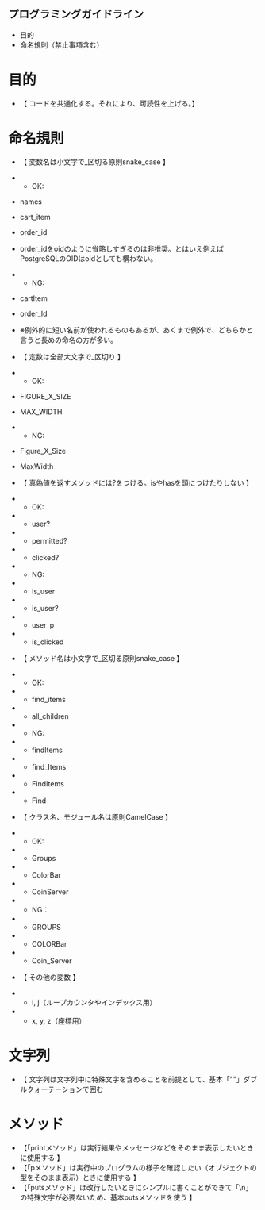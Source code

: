 ## プログラミングガイドライン

- 目的
- 命名規則（禁止事項含む）

# 目的
- 【 コードを共通化する。それにより、可読性を上げる。】

# 命名規則
- 【 変数名は小文字で_区切る原則snake_case 】
- - OK:
- names
- cart_item
- order_id
- order_idをoidのように省略しすぎるのは非推奨。とはいえ例えばPostgreSQLのOIDはoidとしても構わない。

- - NG:
- cartItem
- order_Id

- ※例外的に短い名前が使われるものもあるが、あくまで例外で、どちらかと言うと長めの命名の方が多い。

- 【 定数は全部大文字で_区切り 】
- - OK:
- FIGURE_X_SIZE
- MAX_WIDTH

- - NG:
- Figure_X_Size
- MaxWidth

- 【 真偽値を返すメソッドには?をつける。isやhasを頭につけたりしない 】
- - OK:
- - user?
- - permitted?
- - clicked?

- - NG:
- - is_user
- - is_user?
- - user_p
- - is_clicked

- 【 メソッド名は小文字で_区切る原則snake_case 】
- - OK:
- - find_items
- - all_children

- - NG:
- - findItems
- - find_Items
- - FindItems
- - Find

- 【 クラス名、モジュール名は原則CamelCase 】
- - OK:
- - Groups
- - ColorBar
- - CoinServer

- - NG：
- - GROUPS
- - COLORBar
- - Coin_Server

- 【 その他の変数 】
- - i, j（ループカウンタやインデックス用）
- - x, y, z（座標用）

# 文字列
- 【 文字列は文字列中に特殊文字を含めることを前提として、基本「""」ダブルクォーテーションで囲む

# メソッド
- 【「printメソッド」は実行結果やメッセージなどをそのまま表示したいときに使用する 】
- 【「pメソッド」は実行中のプログラムの様子を確認したい（オブジェクトの型をそのまま表示）ときに使用する 】
- 【「putsメソッド」は改行したいときにシンプルに書くことができて「\n」の特殊文字が必要ないため、基本putsメソッドを使う 】
